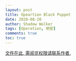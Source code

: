 ```yaml
---
layout: post
title: Opeartion Black Puppet
date: 2020-08-20
author: Shadow Walker
tags: [Operation, 绝密]
comments: true
toc: true
---
```


[文件在此, 需阅览权限请联系作者.](https://docs.google.com/document/d/1nGbBibqkG_xnOJYK6b6USQbLyndgWIIgToQWtoVKWmI/edit?usp=sharing)